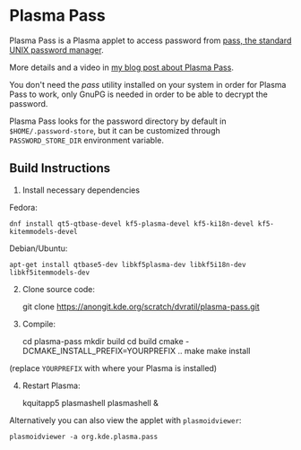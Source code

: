 # Plasma Pass

Plasma Pass is a Plasma applet to access password from [pass, the standard UNIX password manager](https://www.passwordstore.org).

More details and a video in [my blog post about Plasma Pass](https://www.dvratil.cz/2018/05/plasma-pass/).

You don't need the *pass* utility installed on your system in order for Plasma Pass to work,
only GnuPG is needed in order to be able to decrypt the password.

Plasma Pass looks for the password directory by default in `$HOME/.password-store`, but
it can be customized through `PASSWORD_STORE_DIR` environment variable.

## Build Instructions

1) Install necessary dependencies

Fedora:

    dnf install qt5-qtbase-devel kf5-plasma-devel kf5-ki18n-devel kf5-kitemmodels-devel

Debian/Ubuntu:

    apt-get install qtbase5-dev libkf5plasma-dev libkf5i18n-dev libkf5itemmodels-dev

2) Clone source code:

    git clone https://anongit.kde.org/scratch/dvratil/plasma-pass.git

3) Compile:

    cd plasma-pass
    mkdir build
    cd build
    cmake -DCMAKE_INSTALL_PREFIX=YOURPREFIX ..
    make
    make install

(replace `YOURPREFIX` with where your Plasma is installed)

4) Restart Plasma:

    kquitapp5 plasmashell
    plasmashell &


Alternatively you can also view the applet with `plasmoidviewer`:

    plasmoidviewer -a org.kde.plasma.pass

